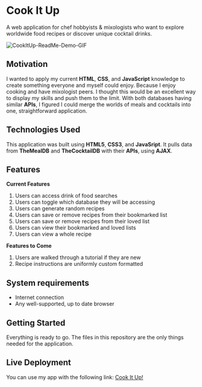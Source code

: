 # Cook It Up
A web application for chef hobbyists & mixologists who want to explore worldwide food recipes or discover unique cocktail drinks.

![CookItUp-ReadMe-Demo-GIF](https://user-images.githubusercontent.com/82407007/131764563-457f2091-ff05-4bb0-8f83-a9cf6c537249.gif)

## Motivation
I wanted to apply my current **HTML**, **CSS**, and **JavaScript** knowledge to create something everyone and myself could enjoy. Because I enjoy cooking and have mixologist peers. I thought this would be an excellent way to display my skills and push them to the limit. With both databases having similar **APIs**, I figured I could merge the worlds of meals and cocktails into one, straightforward application.

## Technologies Used
This application was built using **HTML5**, **CSS3**, and **JavaSript**. It pulls data from **TheMealDB** and **TheCocktailDB** with their **APIs**, using **AJAX**.

## Features
**Current Features**
1. Users can access drink of food searches
2. Users can toggle which database they will be accessing
3. Users can generate random recipes
4. Users can save or remove recipes from their bookmarked list
5. Users can save or remove recipes from their loved list
6. Users can view their bookmarked and loved lists
7. Users can view a whole recipe

**Features to Come**
1. Users are walked through a tutorial if they are new
2. Recipe instructions are uniformly custom formatted

## System requirements
- Internet connection
- Any well-supported, up to date browser

## Getting Started
Everything is ready to go. The files in this repository are the only things needed for the application.

## Live Deployment
You can use my app with the following link:
[Cook It Up!](https://cristofermar.github.io/ajax-project/)
